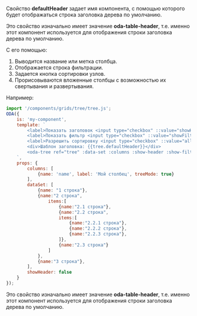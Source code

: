 Свойство **defaultHeader** задает имя компонента, с помощью которого будет отображаться строка заголовка дерева по умолчанию.

Это свойство изначально имеет значение **oda-table-header**, т.е. именно этот компонент используется для отображения строки заголовка дерева по умолчанию.

С его помощью:

1. Выводится название или метка столбца.
1. Отображается строка фильтрации.
1. Задается кнопка сортировки узлов.
1. Прорисовываются вложенные столбцы с возможностью их свертывания и развертывания.

Например:

```javascript _run_line_edit_loadoda_[my-component.js]_h=220_
import '/components/grids/tree/tree.js';
ODA({
    is: 'my-component',
    template: `
        <label>Показать заголовок <input type="checkbox" ::value="showHeader" ></label>
        <label>Показать фильтр <input type="checkbox" ::value="showFilter" ></label>
        <label>Разрешить сортировку <input type="checkbox" ::value="allowSort" ></label>
        <div>Шаблон заголовка: {{tree.defaultHeader}}</div>
        <oda-tree ref="tree" :data-set :columns :show-header :show-filter :allow-sort ></oda-tree>
    `,
    props: {
        columns: [
            {name: 'name', label: 'Мой столбец', treeMode: true}
        ],
        dataSet: [
            {name: "1 строка"},
            {name:"2 строка",
                items:[
                    {name:"2.1 строка"},
                    {name:"2.2 строка",
                    items:[
                        {name:"2.2.1 строка"},
                        {name:"2.2.2 строка"},
                        {name:"2.2.3 строка"},
                    ]},
                    {name:"2.3 строка"}
                ]
            },
            {name:"3 строка"},
        ],
        showHeader: false
    }
});
```

Это свойство изначально имеет значение **oda-table-header**, т.е. именно этот компонент используется для отображения строки заголовка дерева по умолчанию.
